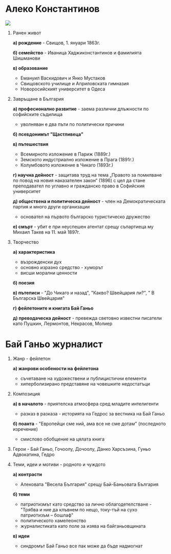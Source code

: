 # Алеко Константинов

![](https://upload.wikimedia.org/wikipedia/commons/f/fc/BASA-1599K-1-1882-30-Aleko_Konstantinov.JPG)

1. Ранен живот
	
	**а) рождение** - Свищов, 1. януари 1863г.
	
	**б) семейство** - Иваница Хаджиконстантинов и фамилията Шишманови
	
	**в) образование**
	- Емануил Васкидович и Янко Мустаков
	- Свищовското училище и Априловската гимназия
	- Новоросийският университет в Одеса

2. Завръщане в България 
	
	**а) професионално развитие** - заема различни длъжности по софийските съдилища
	- уволняван е два пъти по политически причини
	
	**б) псевдонимът "Щастливеца"**
	
	**в) пътешествия**
	- Всемирното изложение в Париж (1889г.)
	- Земското индустриално изложение в Прага (1891г.)
	- Колумбовото изложение в Чикаго (1893г.)
	
	**г) научна дейност** - защитава труд на тема „Правото за помилване по повод на новия наказателен закон“ (1896) с цел да стане преподавател по углавно и гражданско право в Софийския университет
	
	**д) обществена и политическа дейност** - член на Демократическата партия и много други организации
	- основател на първото българско туристическо дружество
	
	**е) смърт** - убит е при неуспешен атентат срещу съпартиеца му Михаил Такев на 11. май 1897г.

3. Творчество
	
	**а) характеристика**
	- възрожденски дух
	- основно изразно средство - хуморът
	- висши морални ценности
	
	**б) поезия**
	
	**в) пътеписи** - "До Чикаго и назад", "Какво? Швейцария ли?", " В Българска Швейцария"
	
	**г) фейлетоните и книгата Бай Ганьо**
	
	**д) преводаческа дейност** - превежда световно известни писатели като Пушкин, Лермонтов, Некрасов, Молиер

# Бай Ганьо журналист
1. Жанр - фейлетон
	
	**а) жанрови особености на фейлетона**
	- съчетаване на художествени и публицистични елементи
	- хиперболизирано представяне на човешките недостатъци

2. Композиция
	
	**а) в началото** - приятелска атмосфера сред младите интелигенти
	- разказ в разказа - историята на Гедрос за вестника на Бай Ганьо
	
	**б) поанта** - "Европейци сме ний, ама все не сме дотам" (последното изречение)
	- смислово обобщение на цялата книга

3. Герои - Бай Ганьо, Гочоолу, Дочоолу, Данко Харсъзина, Гуньо Адвокатина, Гедро

4. Теми, идеи и мотиви - родното и чуждото
	
	**а) контрасти**
	- Алековата "Весела България" срещу Бай-Баньовата България
	
	**б) теми**
	- патриотизмът като средство за лично облагодетелстване - "Трябва и ние да клъвнем по нещо, току-тъй на сухо патриотизъм – бошлаф"
	- политическото хамелеонство
	- журналистиката като поле за изява на байганьовщината
	
	**в) идеи**
	- синдромът Бай Ганьо все пак може да бъде надмогнат